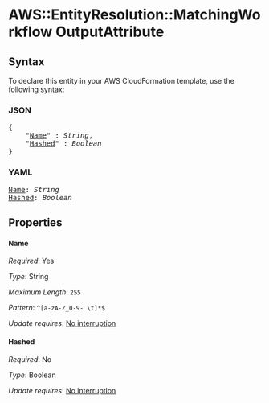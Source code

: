# AWS::EntityResolution::MatchingWorkflow OutputAttribute

## Syntax

To declare this entity in your AWS CloudFormation template, use the following syntax:

### JSON

<pre>
{
    "<a href="#name" title="Name">Name</a>" : <i>String</i>,
    "<a href="#hashed" title="Hashed">Hashed</a>" : <i>Boolean</i>
}
</pre>

### YAML

<pre>
<a href="#name" title="Name">Name</a>: <i>String</i>
<a href="#hashed" title="Hashed">Hashed</a>: <i>Boolean</i>
</pre>

## Properties

#### Name

_Required_: Yes

_Type_: String

_Maximum Length_: <code>255</code>

_Pattern_: <code>^[a-zA-Z_0-9- \t]*$</code>

_Update requires_: [No interruption](https://docs.aws.amazon.com/AWSCloudFormation/latest/UserGuide/using-cfn-updating-stacks-update-behaviors.html#update-no-interrupt)

#### Hashed

_Required_: No

_Type_: Boolean

_Update requires_: [No interruption](https://docs.aws.amazon.com/AWSCloudFormation/latest/UserGuide/using-cfn-updating-stacks-update-behaviors.html#update-no-interrupt)
